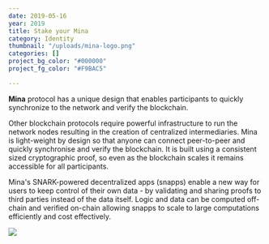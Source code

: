 ```yaml
---
date: 2019-05-16
year: 2019
title: Stake your Mina
category: Identity
thumbnail: "/uploads/mina-logo.png"
categories: []
project_bg_color: "#000000"
project_fg_color: "#F9BAC5"

---
```

**Mina** protocol has a unique design that enables participants to quickly synchronize to the network and verify the blockchain.

Other blockchain protocols require powerful infrastructure to run the network nodes resulting in the creation of centralized intermediaries. Mina is light-weight by design so that anyone can connect peer-to-peer and quickly synchronise and verify the blockchain. It is built using a consistent sized cryptographic proof, so even as the blockchain scales it remains accessible for all participants.

Mina's SNARK-powered decentralized apps (snapps) enable a new way for users to keep control of their own data - by validating and sharing proofs to third parties instead of the data itself. Logic and data can be computed off-chain and verified on-chain allowing snapps to scale to large computations efficiently and cost effectively.

![](/uploads/mike-dorner-173502-unsplash.jpg)